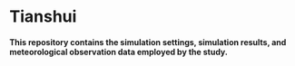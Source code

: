 # Tianshui
#### This repository contains the simulation settings, simulation results, and meteorological observation data employed by the study.

